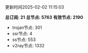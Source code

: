 更新时间2025-02-02 11:15:03

**总订阅: 21**
**总节点: 5763**
**有效节点: 2190**
- trojan节点: 301
- ssr节点: 4
- ss节点: 553
- v2ray节点: 1332
